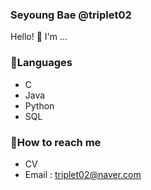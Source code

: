### Seyoung Bae @triplet02

Hello! 👋  I'm ...

### 🌱Languages  
* C
* Java  
* Python  
* SQL  
  
### :postbox:How to reach me  
* CV
* Email : <triplet02@naver.com>
<!--
**triplet02/triplet02** is a ✨ _special_ ✨ repository because its `README.md` (this file) appears on your GitHub profile.

Here are some ideas to get you started:

- 🔭 I’m currently working on ...
- 🌱 I’m currently learning ...
- 👯 I’m looking to collaborate on ...
- 🤔 I’m looking for help with ...
- 💬 Ask me about ...
- 📫 How to reach me: ...
- 😄 Pronouns: ...
- ⚡ Fun fact: ...
-->

